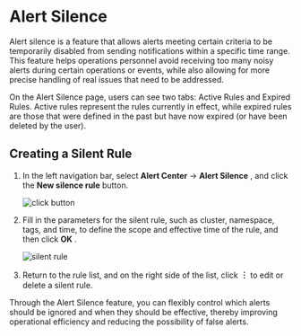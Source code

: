 # Alert Silence

Alert silence is a feature that allows alerts meeting certain criteria to be temporarily disabled from sending notifications within a specific time range. This feature helps operations personnel avoid receiving too many noisy alerts during certain operations or events, while also allowing for more precise handling of real issues that need to be addressed.

On the Alert Silence page, users can see two tabs: Active Rules and Expired Rules. Active rules represent the rules currently in effect, while expired rules are those that were defined in the past but have now expired (or have been deleted by the user).

## Creating a Silent Rule

1. In the left navigation bar, select __Alert Center__ -> __Alert Silence__ , and click the __New silence rule__ button.

    ![click button](https://docs.daocloud.io/daocloud-docs-images/docs/en/docs/insight/images/silent01.png)

2. Fill in the parameters for the silent rule, such as cluster, namespace, tags, and time, to define the scope and effective time of the rule, and then click __OK__ .

    ![silent rule](https://docs.daocloud.io/daocloud-docs-images/docs/en/docs/insight/images/silent02.png)

3. Return to the rule list, and on the right side of the list, click __︙__ to edit or delete a silent rule.

Through the Alert Silence feature, you can flexibly control which alerts should be ignored and when they should be effective, thereby improving operational efficiency and reducing the possibility of false alerts.
